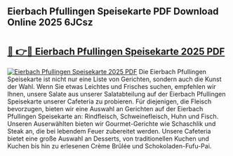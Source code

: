## Eierbach Pfullingen Speisekarte PDF Download Online 2025 6JCsz

# <h2><a href="http://gcea7rn.nevu.top/?p=Eierbach+Pfullingen+Speisekarte">🔗 👉🔴 Eierbach Pfullingen Speisekarte 2025 PDF</a></h2>

[![Eierbach Pfullingen Speisekarte 2025 PDF](https://i.imgur.com/dBaPXMq.png)](http://gcea7rn.nevu.top/?p=Eierbach+Pfullingen+Speisekarte)
Die Eierbach Pfullingen Speisekarte ist nicht nur eine Liste von Gerichten, sondern auch die Kunst der Wahl. Wenn Sie etwas Leichtes und Frisches suchen, empfehlen wir Ihnen, unsere Salate aus unserer Salatabteilung auf der Eierbach Pfullingen Speisekarte unserer Cafeteria zu probieren. Für diejenigen, die Fleisch bevorzugen, bieten wir eine Auswahl an Gerichten auf der Eierbach Pfullingen Speisekarte an: Rindfleisch, Schweinefleisch, Huhn und Fisch. Unseren Auserwählten bieten wir Gourmet-Gerichte wie Schaschlik und Steak an, die bei lebendem Feuer zubereitet werden. Unsere Cafeteria bietet eine große Auswahl an Desserts, von traditionellen Kuchen und Kuchen bis hin zu erlesenen Crème Brûlée und Schokoladen-Fufu-Pai.
